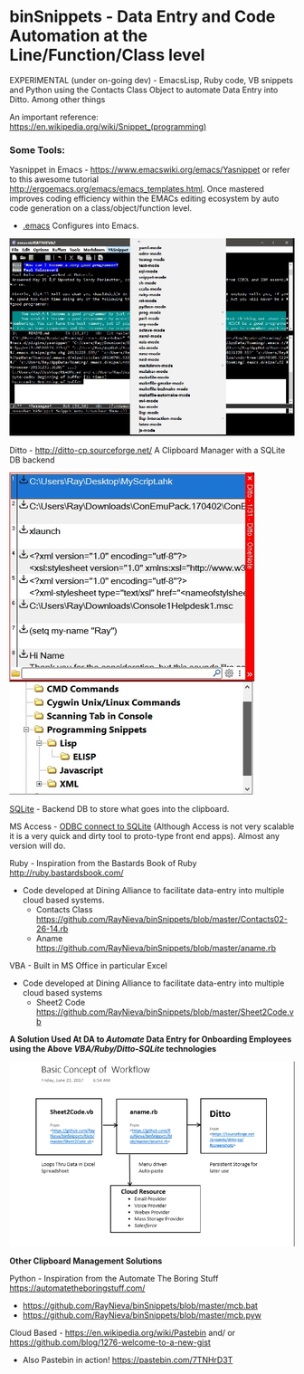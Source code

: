 # binSnippets - Data Entry and Code Automation at the Line/Function/Class level
EXPERIMENTAL (under on-going dev) - EmacsLisp, Ruby code, VB snippets and Python using the Contacts Class Object to automate Data Entry into Ditto. Among other things

An important reference: https://en.wikipedia.org/wiki/Snippet_(programming)


### Some  Tools:

Yasnippet in Emacs - https://www.emacswiki.org/emacs/Yasnippet or refer to this awesome tutorial http://ergoemacs.org/emacs/emacs_templates.html. Once mastered improves coding efficiency within the EMACs editing ecosystem by auto code generation on a class/object/function level. 

- [.emacs](https://github.com/RayNieva/OrgWindowsDesktop/blob/master/.emacs) Configures into Emacs.

![Yasnippet](https://github.com/RayNieva/OrgWindowsDesktop/blob/master/Yasnippet.jpg)

Ditto - http://ditto-cp.sourceforge.net/  A Clipboard Manager with a SQLite DB backend

![Ditto](https://github.com/RayNieva/OrgWindowsDesktop/blob/master/Ditto.jpg)

[SQLite](https://en.wikipedia.org/wiki/SQLite) - Backend DB to store what goes into the clipboard.

MS Access - [ODBC connect to SQLite](http://www.ch-werner.de/sqliteodbc/) (Although Access is not very scalable it is a very  quick and dirty tool to proto-type front end apps). Almost any version will do.

Ruby - Inspiration from the Bastards Book of Ruby http://ruby.bastardsbook.com/

- Code developed at Dining Alliance to facilitate data-entry into multiple cloud based systems.
  - Contacts Class https://github.com/RayNieva/binSnippets/blob/master/Contacts02-26-14.rb
  - Aname https://github.com/RayNieva/binSnippets/blob/master/aname.rb

VBA - Built in MS Office in particular Excel

- Code developed at Dining Alliance to facilitate data-entry into multiple cloud based systems
  - Sheet2 Code https://github.com/RayNieva/binSnippets/blob/master/Sheet2Code.vb

**A Solution Used At DA to _Automate_ Data Entry for Onboarding Employees using the Above _VBA/Ruby/Ditto-SQLite_ technologies**

![Basic Workflow](https://github.com/RayNieva/OrgWindowsDesktop/blob/master/BasicConceptofWorkflow.png)

**Other Clipboard Management Solutions**

Python - Inspiration from the Automate The Boring Stuff https://automatetheboringstuff.com/

- https://github.com/RayNieva/binSnippets/blob/master/mcb.bat
- https://github.com/RayNieva/binSnippets/blob/master/mcb.pyw

Cloud Based - https://en.wikipedia.org/wiki/Pastebin and/ or https://github.com/blog/1276-welcome-to-a-new-gist
- Also Pastebin in action! https://pastebin.com/7TNHrD3T



